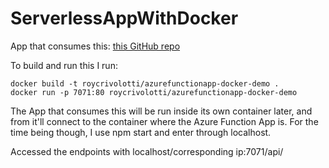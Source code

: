 # ServerlessAppWithDocker

App that consumes this: [this GitHub repo](https://github.com/RoyCrivolotti/AppToConsumeAzureFunctionsInContainerDemo)

To build and run this I run:
```
docker build -t roycrivolotti/azurefunctionapp-docker-demo .
docker run -p 7071:80 roycrivolotti/azurefunctionapp-docker-demo
```

The App that consumes this will be run inside its own container later, and from it'll connect to the container where the Azure Function App is. For the time being though, I use npm start and enter through localhost.

Accessed the endpoints with localhost/corresponding ip:7071/api/<route>
